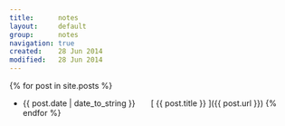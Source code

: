 ```yaml
---
title:      notes
layout:     default
group:      notes
navigation: true
created:    28 Jun 2014
modified:   28 Jun 2014
---
```


{% for post in site.posts %}
  * {{ post.date | date_to_string }} &nbsp;&nbsp;&nbsp;&nbsp;&nbsp; [ {{ post.title }} ]({{ post.url }})
{% endfor %}
